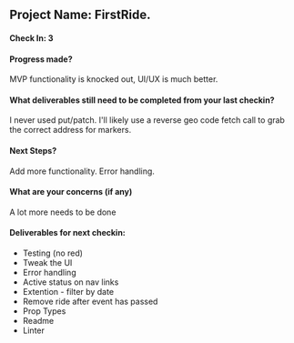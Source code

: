 ## Project Name: FirstRide.

#### Check In: 3

#### Progress made?
MVP functionality is knocked out, UI/UX is much better. 

#### What deliverables still need to be completed from your last checkin?
I never used put/patch. I'll likely use a reverse geo code fetch call to grab the correct address for markers. 

#### Next Steps?
Add more functionality. Error handling.

#### What are your concerns (if any)
A lot more needs to be done

#### Deliverables for next checkin:
* Testing (no red)
* Tweak the UI
* Error handling
* Active status on nav links
* Extention - filter by date
* Remove ride after event has passed
* Prop Types
* Readme
* Linter

